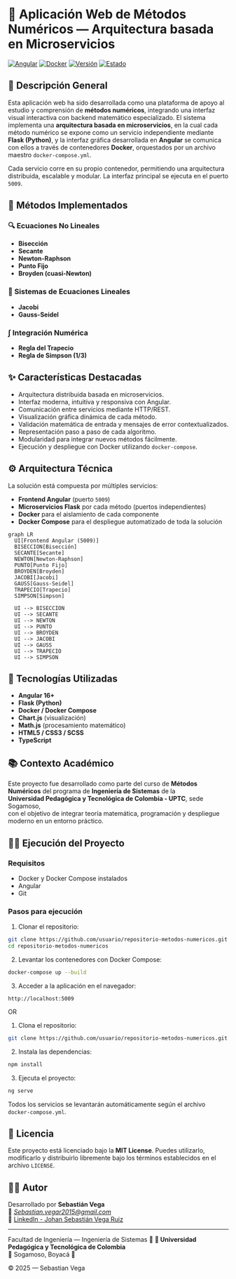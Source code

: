 # 📐 Aplicación Web de Métodos Numéricos — Arquitectura basada en Microservicios

[![Angular](https://img.shields.io/badge/Built%20with-Angular-red?style=for-the-badge&logo=angular)](https://angular.io/)
[![Docker](https://img.shields.io/badge/Contenedores-Docker-blue?style=for-the-badge&logo=docker)](https://www.docker.com/)
[![Versión](https://img.shields.io/badge/Versión-1.0-brightgreen?style=for-the-badge)]()
[![Estado](https://img.shields.io/badge/Estado-En%20Desarrollo-blue?style=for-the-badge)]()

## 🧮 Descripción General

Esta aplicación web ha sido desarrollada como una plataforma de apoyo al estudio y comprensión de **métodos numéricos**, integrando una interfaz visual interactiva con backend matemático especializado. El sistema implementa una **arquitectura basada en microservicios**, en la cual cada método numérico se expone como un servicio independiente mediante **Flask (Python)**, y la interfaz gráfica desarrollada en **Angular** se comunica con ellos a través de contenedores **Docker**, orquestados por un archivo maestro `docker-compose.yml`.

Cada servicio corre en su propio contenedor, permitiendo una arquitectura distribuida, escalable y modular. La interfaz principal se ejecuta en el puerto `5009`.

## 🧠 Métodos Implementados

### 🔍 Ecuaciones No Lineales

- **Bisección**
- **Secante**
- **Newton-Raphson**
- **Punto Fijo**
- **Broyden (cuasi-Newton)**

### 🧮 Sistemas de Ecuaciones Lineales

- **Jacobi**
- **Gauss-Seidel**

### ∫ Integración Numérica

- **Regla del Trapecio**
- **Regla de Simpson (1/3)**

## ✨ Características Destacadas

- Arquitectura distribuida basada en microservicios.
- Interfaz moderna, intuitiva y responsiva con Angular.
- Comunicación entre servicios mediante HTTP/REST.
- Visualización gráfica dinámica de cada método.
- Validación matemática de entrada y mensajes de error contextualizados.
- Representación paso a paso de cada algoritmo.
- Modularidad para integrar nuevos métodos fácilmente.
- Ejecución y despliegue con Docker utilizando `docker-compose`.

## ⚙️ Arquitectura Técnica

La solución está compuesta por múltiples servicios:

- **Frontend Angular** (puerto `5009`)
- **Microservicios Flask** por cada método (puertos independientes)
- **Docker** para el aislamiento de cada componente
- **Docker Compose** para el despliegue automatizado de toda la solución

```
graph LR
  UI[Frontend Angular (5009)]
  BISECCION[Bisección]
  SECANTE[Secante]
  NEWTON[Newton-Raphson]
  PUNTO[Punto Fijo]
  BROYDEN[Broyden]
  JACOBI[Jacobi]
  GAUSS[Gauss-Seidel]
  TRAPECIO[Trapecio]
  SIMPSON[Simpson]

  UI --> BISECCION
  UI --> SECANTE
  UI --> NEWTON
  UI --> PUNTO
  UI --> BROYDEN
  UI --> JACOBI
  UI --> GAUSS
  UI --> TRAPECIO
  UI --> SIMPSON
```

## 🚀 Tecnologías Utilizadas

- **Angular 16+**
- **Flask (Python)**
- **Docker / Docker Compose**
- **Chart.js** (visualización)
- **Math.js** (procesamiento matemático)
- **HTML5 / CSS3 / SCSS**
- **TypeScript**

## 📚 Contexto Académico

Este proyecto fue desarrollado como parte del curso de **Métodos Numéricos** del programa de **Ingeniería de Sistemas** de la  
**Universidad Pedagógica y Tecnológica de Colombia - UPTC**, sede Sogamoso,  
con el objetivo de integrar teoría matemática, programación y despliegue moderno en un entorno práctico.

## 🧑‍💻 Ejecución del Proyecto

### Requisitos

- Docker y Docker Compose instalados
- Angular
- Git

### Pasos para ejecución

1. Clonar el repositorio:

```bash
git clone https://github.com/usuario/repositorio-metodos-numericos.git
cd repositorio-metodos-numericos
```

2. Levantar los contenedores con Docker Compose:

```bash
docker-compose up --build
```

3. Acceder a la aplicación en el navegador:

```
http://localhost:5009
```
OR

1. Clona el repositorio:
```bash
git clone https://github.com/usuario/repositorio-metodos-numericos.git
```

2. Instala las dependencias:
```bash
npm install
```

3. Ejecuta el proyecto:
```bash
ng serve
```

Todos los servicios se levantarán automáticamente según el archivo `docker-compose.yml`.

## 📄 Licencia

Este proyecto está licenciado bajo la **MIT License**. Puedes utilizarlo, modificarlo y distribuirlo libremente bajo los términos establecidos en el archivo `LICENSE`.

## 👨‍🎓 Autor

Desarrollado por **Sebastián Vega**  
📧 *Sebastian.vegar2015@gmail.com*  
🔗 [LinkedIn - Johan Sebastián Vega Ruiz](https://www.linkedin.com/in/johan-sebastian-vega-ruiz-b1292011b/)

---
 
Facultad de Ingeniería — Ingeniería de Sistemas 🧩
**🏫 Universidad Pedagógica y Tecnológica de Colombia**  
📍 Sogamoso, Boyacá 📍

© 2025 — Sebastian Vega

